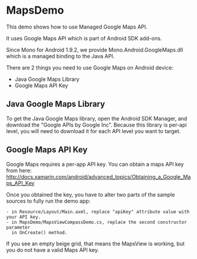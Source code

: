 MapsDemo
========

This demo shows how to use Managed Google Maps API.

It uses Google Maps API which is part of Android SDK add-ons.

Since Mono for Android 1.9.2, we provide Mono.Android.GoogleMaps.dll which
is a managed binding to the Java API.

There are 2 things you need to use Google Maps on Android device:
- Java Google Maps Library
- Google Maps API Key

Java Google Maps Library
------------------------

To get the Java Google Maps library, open the Android SDK Manager, and download
the "Google APIs by Google Inc".  Because this library is per-api level, you 
will need to download it for each API level you want to target.

Google Maps API Key
-------------------

Google Maps requires a per-app API key.  You can obtain a maps API key from here:
http://docs.xamarin.com/android/advanced_topics/Obtaining_a_Google_Maps_API_Key

Once you obtained the key, you have to alter two parts of the sample sources to fully
run the demo app:

	- in Resource/Layout/Main.axml, replace "apiKey" attribute value with your API key.
	- in MapsDemo/MapsViewCompassDemo.cs, replace the second constructor parameter
	  in OnCreate() method.

If you see an empty beige grid, that means the MapsView is working, but you do not
have a valid Maps API key.